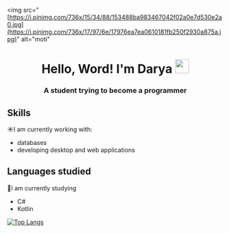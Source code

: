 <img src="[https://i.pinimg.com/736x/15/34/88/153488ba983467042f02a0e7d530e2a0.jpg](https://i.pinimg.com/736x/17/97/6e/17976ea7ea0610181fb250f2930a875a.jpg)" alt="moti"
<h1 align="center">Hello, Word! I'm Darya</a> 
<img src="https://github.com/blackcater/blackcater/raw/main/images/Hi.gif" height="32"/></h1>
<h3 align="center">A student trying to become a programmer</h3>

## Skills
☀️I am currently working with:
- databases
- developing desktop and web applications
## Languages studied
💫I am currently studying
- C#
- Kotlin

[![Top Langs](https://github-readme-stats.vercel.app/api/top-langs/?username=dex1fy&layout=compact)](https://github.com/dex1fy/github-readme-stats)
